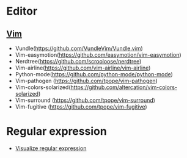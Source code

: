 # Editor
## [Vim](https://www.vim.org/) 
+ Vundle(https://github.com/VundleVim/Vundle.vim)
+ Vim-easymotion(https://github.com/easymotion/vim-easymotion)
+ Nerdtree(https://github.com/scrooloose/nerdtree)
+ Vim-airline(https://github.com/vim-airline/vim-airline)
+ Python-mode(https://github.com/python-mode/python-mode)
+ Vim-pathogen (https://github.com/tpope/vim-pathogen)
+ Vim-colors-solarized(https://github.com/altercation/vim-colors-solarized)
+ Vim-surround (https://github.com/tpope/vim-surround)
+ Vim-fugitive (https://github.com/tpope/vim-fugitive)


# Regular expression
+ [Visualize regular expression](https://regexper.com/)
